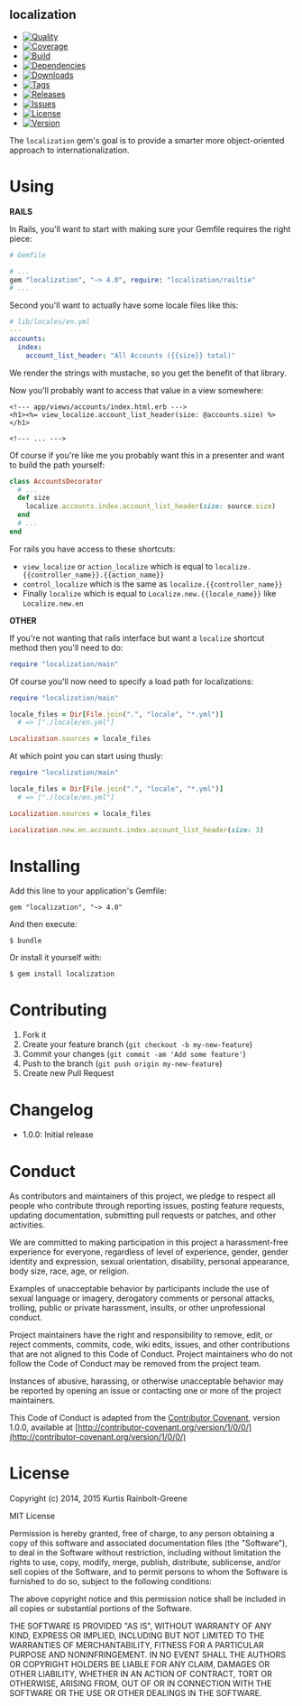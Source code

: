 localization
------------

  - [![Quality](http://img.shields.io/codeclimate/github/krainboltgreene/localization.gem.svg?style=flat-square)](https://codeclimate.com/github/krainboltgreene/localization.gem)
  - [![Coverage](http://img.shields.io/codeclimate/coverage/github/krainboltgreene/localization.gem.svg?style=flat-square)](https://codeclimate.com/github/krainboltgreene/localization.gem)
  - [![Build](http://img.shields.io/travis-ci/krainboltgreene/localization.gem.svg?style=flat-square)](https://travis-ci.org/krainboltgreene/localization.gem)
  - [![Dependencies](http://img.shields.io/gemnasium/krainboltgreene/localization.gem.svg?style=flat-square)](https://gemnasium.com/krainboltgreene/localization.gem)
  - [![Downloads](http://img.shields.io/gem/dtv/localization.svg?style=flat-square)](https://rubygems.org/gems/localization)
  - [![Tags](http://img.shields.io/github/tag/krainboltgreene/localization.gem.svg?style=flat-square)](http://github.com/krainboltgreene/localization.gem/tags)
  - [![Releases](http://img.shields.io/github/release/krainboltgreene/localization.gem.svg?style=flat-square)](http://github.com/krainboltgreene/localization.gem/releases)
  - [![Issues](http://img.shields.io/github/issues/krainboltgreene/localization.gem.svg?style=flat-square)](http://github.com/krainboltgreene/localization.gem/issues)
  - [![License](http://img.shields.io/badge/license-MIT-brightgreen.svg?style=flat-square)](http://opensource.org/licenses/MIT)
  - [![Version](http://img.shields.io/gem/v/localization.svg?style=flat-square)](https://rubygems.org/gems/localization)


The `localization` gem's goal is to provide a smarter more object-oriented approach to internationalization.


Using
=====

**RAILS**

In Rails, you'll want to start with making sure your Gemfile requires the right piece:

``` ruby
# Gemfile

# ...
gem "localization", "~> 4.0", require: "localization/railtie"
# ...
```

Second you'll want to actually have some locale files like this:

``` yml
# lib/locales/en.yml
---
accounts:
  index:
    account_list_header: "All Accounts ({{size}} total)"
```

We render the strings with mustache, so you get the benefit of that library.

Now you'll probably want to access that value in a view somewhere:

``` erb
<!--- app/views/accounts/index.html.erb --->
<h1><%= view_localize.account_list_header(size: @accounts.size) %></h1>

<!--- ... --->
```

Of course if you're like me you probably want this in a presenter and want to build the path yourself:

``` ruby
class AccountsDecorator
  # ...
  def size
    localize.accounts.index.account_list_header(size: source.size)
  end
  # ...
end
```

For rails you have access to these shortcuts:

  - `view_localize` or `action_localize` which is equal to `localize.{{controller_name}}.{{action_name}}`
  - `control_localize` which is the same as `localize.{{controller_name}}`
  - Finally `localize` which is equal to `Localize.new.{{locale_name}}` like `Localize.new.en`


**OTHER**

If you're not wanting that rails interface but want a `localize` shortcut method then you'll need to do:

``` ruby
require "localization/main"
```

Of course you'll now need to specify a load path for localizations:

``` ruby
require "localization/main"

locale_files = Dir[File.join(".", "locale", "*.yml")]
  # => ["./locale/en.yml"]

Localization.sources = locale_files
```

At which point you can start using thusly:

``` ruby
require "localization/main"

locale_files = Dir[File.join(".", "locale", "*.yml")]
  # => ["./locale/en.yml"]

Localization.sources = locale_files

Localization.new.en.accounts.index.account_list_header(size: 3)
```


Installing
==========

Add this line to your application's Gemfile:

    gem "localization", "~> 4.0"

And then execute:

    $ bundle

Or install it yourself with:

    $ gem install localization


Contributing
============

  1. Fork it
  2. Create your feature branch (`git checkout -b my-new-feature`)
  3. Commit your changes (`git commit -am 'Add some feature'`)
  4. Push to the branch (`git push origin my-new-feature`)
  5. Create new Pull Request


Changelog
=========

  - 1.0.0: Initial release


Conduct
=======

As contributors and maintainers of this project, we pledge to respect all people who contribute through reporting issues, posting feature requests, updating documentation, submitting pull requests or patches, and other activities.

We are committed to making participation in this project a harassment-free experience for everyone, regardless of level of experience, gender, gender identity and expression, sexual orientation, disability, personal appearance, body size, race, age, or religion.

Examples of unacceptable behavior by participants include the use of sexual language or imagery, derogatory comments or personal attacks, trolling, public or private harassment, insults, or other unprofessional conduct.

Project maintainers have the right and responsibility to remove, edit, or reject comments, commits, code, wiki edits, issues, and other contributions that are not aligned to this Code of Conduct. Project maintainers who do not follow the Code of Conduct may be removed from the project team.

Instances of abusive, harassing, or otherwise unacceptable behavior may be reported by opening an issue or contacting one or more of the project maintainers.

This Code of Conduct is adapted from the [Contributor Covenant](http:contributor-covenant.org), version 1.0.0, available at [http://contributor-covenant.org/version/1/0/0/](http://contributor-covenant.org/version/1/0/0/)


License
=======

Copyright (c) 2014, 2015 Kurtis Rainbolt-Greene

MIT License

Permission is hereby granted, free of charge, to any person obtaining
a copy of this software and associated documentation files (the
"Software"), to deal in the Software without restriction, including
without limitation the rights to use, copy, modify, merge, publish,
distribute, sublicense, and/or sell copies of the Software, and to
permit persons to whom the Software is furnished to do so, subject to
the following conditions:

The above copyright notice and this permission notice shall be
included in all copies or substantial portions of the Software.

THE SOFTWARE IS PROVIDED "AS IS", WITHOUT WARRANTY OF ANY KIND,
EXPRESS OR IMPLIED, INCLUDING BUT NOT LIMITED TO THE WARRANTIES OF
MERCHANTABILITY, FITNESS FOR A PARTICULAR PURPOSE AND
NONINFRINGEMENT. IN NO EVENT SHALL THE AUTHORS OR COPYRIGHT HOLDERS BE
LIABLE FOR ANY CLAIM, DAMAGES OR OTHER LIABILITY, WHETHER IN AN ACTION
OF CONTRACT, TORT OR OTHERWISE, ARISING FROM, OUT OF OR IN CONNECTION
WITH THE SOFTWARE OR THE USE OR OTHER DEALINGS IN THE SOFTWARE.
